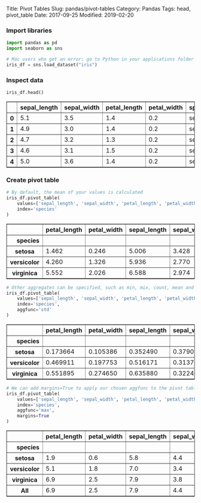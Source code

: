 Title: Pivot Tables
Slug: pandas/pivot-tables
Category: Pandas
Tags: head, pivot_table
Date: 2017-09-25
Modified: 2019-02-20

### Import libraries


```python
import pandas as pd
import seaborn as sns

# Mac users who get an error: go to Python in your applications folder and click Install Certificates
iris_df = sns.load_dataset("iris")
```

### Inspect data


```python
iris_df.head()
```




<div>
<style scoped>
    .dataframe tbody tr th:only-of-type {
        vertical-align: middle;
    }

    .dataframe tbody tr th {
        vertical-align: top;
    }

    .dataframe thead th {
        text-align: right;
    }
</style>
<table border="1" class="dataframe">
  <thead>
    <tr style="text-align: right;">
      <th></th>
      <th>sepal_length</th>
      <th>sepal_width</th>
      <th>petal_length</th>
      <th>petal_width</th>
      <th>species</th>
    </tr>
  </thead>
  <tbody>
    <tr>
      <th>0</th>
      <td>5.1</td>
      <td>3.5</td>
      <td>1.4</td>
      <td>0.2</td>
      <td>setosa</td>
    </tr>
    <tr>
      <th>1</th>
      <td>4.9</td>
      <td>3.0</td>
      <td>1.4</td>
      <td>0.2</td>
      <td>setosa</td>
    </tr>
    <tr>
      <th>2</th>
      <td>4.7</td>
      <td>3.2</td>
      <td>1.3</td>
      <td>0.2</td>
      <td>setosa</td>
    </tr>
    <tr>
      <th>3</th>
      <td>4.6</td>
      <td>3.1</td>
      <td>1.5</td>
      <td>0.2</td>
      <td>setosa</td>
    </tr>
    <tr>
      <th>4</th>
      <td>5.0</td>
      <td>3.6</td>
      <td>1.4</td>
      <td>0.2</td>
      <td>setosa</td>
    </tr>
  </tbody>
</table>
</div>



### Create pivot table


```python
# By default, the mean of your values is calculated
iris_df.pivot_table(
    values=['sepal_length', 'sepal_width', 'petal_length', 'petal_width'],
    index='species'
)
```




<div>
<style scoped>
    .dataframe tbody tr th:only-of-type {
        vertical-align: middle;
    }

    .dataframe tbody tr th {
        vertical-align: top;
    }

    .dataframe thead th {
        text-align: right;
    }
</style>
<table border="1" class="dataframe">
  <thead>
    <tr style="text-align: right;">
      <th></th>
      <th>petal_length</th>
      <th>petal_width</th>
      <th>sepal_length</th>
      <th>sepal_width</th>
    </tr>
    <tr>
      <th>species</th>
      <th></th>
      <th></th>
      <th></th>
      <th></th>
    </tr>
  </thead>
  <tbody>
    <tr>
      <th>setosa</th>
      <td>1.462</td>
      <td>0.246</td>
      <td>5.006</td>
      <td>3.428</td>
    </tr>
    <tr>
      <th>versicolor</th>
      <td>4.260</td>
      <td>1.326</td>
      <td>5.936</td>
      <td>2.770</td>
    </tr>
    <tr>
      <th>virginica</th>
      <td>5.552</td>
      <td>2.026</td>
      <td>6.588</td>
      <td>2.974</td>
    </tr>
  </tbody>
</table>
</div>




```python
# Other aggregates can be specified, such as min, mix, count, mean and std
iris_df.pivot_table(
    values=['sepal_length', 'sepal_width', 'petal_length', 'petal_width'],
    index='species',
    aggfunc='std'
)
```




<div>
<style scoped>
    .dataframe tbody tr th:only-of-type {
        vertical-align: middle;
    }

    .dataframe tbody tr th {
        vertical-align: top;
    }

    .dataframe thead th {
        text-align: right;
    }
</style>
<table border="1" class="dataframe">
  <thead>
    <tr style="text-align: right;">
      <th></th>
      <th>petal_length</th>
      <th>petal_width</th>
      <th>sepal_length</th>
      <th>sepal_width</th>
    </tr>
    <tr>
      <th>species</th>
      <th></th>
      <th></th>
      <th></th>
      <th></th>
    </tr>
  </thead>
  <tbody>
    <tr>
      <th>setosa</th>
      <td>0.173664</td>
      <td>0.105386</td>
      <td>0.352490</td>
      <td>0.379064</td>
    </tr>
    <tr>
      <th>versicolor</th>
      <td>0.469911</td>
      <td>0.197753</td>
      <td>0.516171</td>
      <td>0.313798</td>
    </tr>
    <tr>
      <th>virginica</th>
      <td>0.551895</td>
      <td>0.274650</td>
      <td>0.635880</td>
      <td>0.322497</td>
    </tr>
  </tbody>
</table>
</div>




```python
# We can add margins=True to apply our chosen aggfunc to the pivot table
iris_df.pivot_table(
    values=['sepal_length', 'sepal_width', 'petal_length', 'petal_width'],
    index='species',
    aggfunc='max',
    margins=True
)
```




<div>
<style scoped>
    .dataframe tbody tr th:only-of-type {
        vertical-align: middle;
    }

    .dataframe tbody tr th {
        vertical-align: top;
    }

    .dataframe thead th {
        text-align: right;
    }
</style>
<table border="1" class="dataframe">
  <thead>
    <tr style="text-align: right;">
      <th></th>
      <th>petal_length</th>
      <th>petal_width</th>
      <th>sepal_length</th>
      <th>sepal_width</th>
    </tr>
    <tr>
      <th>species</th>
      <th></th>
      <th></th>
      <th></th>
      <th></th>
    </tr>
  </thead>
  <tbody>
    <tr>
      <th>setosa</th>
      <td>1.9</td>
      <td>0.6</td>
      <td>5.8</td>
      <td>4.4</td>
    </tr>
    <tr>
      <th>versicolor</th>
      <td>5.1</td>
      <td>1.8</td>
      <td>7.0</td>
      <td>3.4</td>
    </tr>
    <tr>
      <th>virginica</th>
      <td>6.9</td>
      <td>2.5</td>
      <td>7.9</td>
      <td>3.8</td>
    </tr>
    <tr>
      <th>All</th>
      <td>6.9</td>
      <td>2.5</td>
      <td>7.9</td>
      <td>4.4</td>
    </tr>
  </tbody>
</table>
</div>


